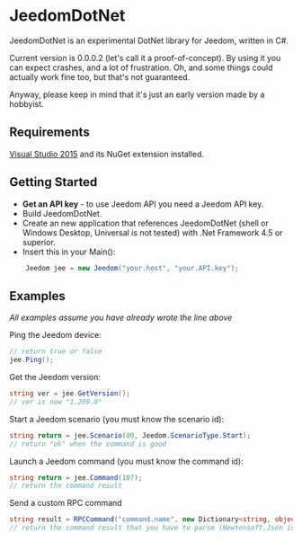# JeedomDotNet
JeedomDotNet is an experimental DotNet library for Jeedom, written in C#.

Current version is 0.0.0.2 (let's call it a proof-of-concept). By using it you can expect crashes, and a lot of frustration. Oh, and some things could actually work fine too, but that's not guaranteed.

Anyway, please keep in mind that it's just an early version made by a hobbyist.

## Requirements
[Visual Studio 2015](https://www.visualstudio.com/downloads/download-visual-studio-vs) and its NuGet extension installed.

## Getting Started
* **Get an API key** - to use Jeedom API you need a Jeedom API key.
* Build JeedomDotNet.
* Create an new application that references JeedomDotNet (shell or Windows Desktop, Universal is not tested) with .Net Framework 4.5 or superior.
* Insert this in your Main():

```csharp
    Jeedom jee = new Jeedom("your.host", "your.API.key");
```

## Examples
*All examples assume you have already wrote the line above*

Ping the Jeedom device:
```csharp
// return true or false
jee.Ping();
```

Get the Jeedom version:
```csharp
string ver = jee.GetVersion();
// ver is now "1.209.0"
```

Start a Jeedom scenario (you must know the scenario id):
```csharp
string return = jee.Scenario(80, Jeedom.ScenarioType.Start);
// return "ok" when the command is good
```

Launch a Jeedom command (you must know the command id):
```csharp
string return = jee.Command(107);
// return the command result
```

Send a custom RPC command
```csharp
string result = RPCCommand("command.name", new Dictionary<string, object>() { { "var1", var1 }, { "var2", var2 }, { "var3", var3 } });
// return the command result that you have to parse (Newtonsoft.Json is your friend)
```